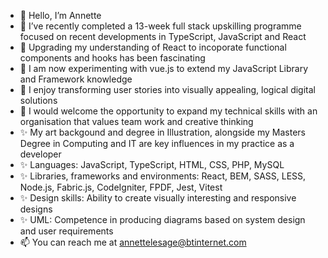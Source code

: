 - 👋 Hello, I’m Annette
- 👀 I’ve recently completed a 13-week full stack upskilling programme focused on recent developments in TypeScript, JavaScript and React
- 👀 Upgrading my understanding of React to incoporate functional components and hooks has been fascinating
- 🌱 I am now experimenting with vue.js to extend my JavaScript Library and Framework knowledge
- 🌱 I enjoy transforming user stories into visually appealing, logical digital solutions
- 💞️ I would welcome the opportunity to expand my technical skills with an organisation that values team work and creative thinking
- ✨ My art backgound and degree in Illustration, alongside my Masters Degree in Computing and IT are key influences in my practice as a developer
- ✨ Languages: JavaScript, TypeScript,  HTML, CSS, PHP, MySQL
- ✨ Libraries, frameworks and environments:  React, BEM, SASS, LESS, Node.js, Fabric.js, CodeIgniter, FPDF, Jest, Vitest
- ✨ Design skills: Ability to create visually interesting and responsive designs
- ✨ UML: Competence in producing diagrams based on system design and user requirements
- 📫 You can reach me at annettelesage@btinternet.com

<!---
netcam22/netcam22 is a ✨ special ✨ repository because its `README.md` (this file) appears on your GitHub profile.
You can click the Preview link to take a look at your changes.
--->
